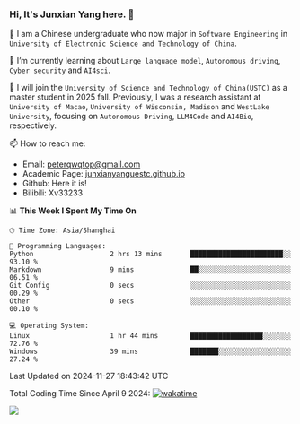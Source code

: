 ### Hi, It's Junxian Yang here. 👋

<!--
**Uestc-Young/Uestc-Young** is a ✨ _special_ ✨ repository because its `README.md` (this file) appears on your GitHub profile.

Here are some ideas to get you started:

- 🔭 I’m currently working on ...
- 🌱 I’m currently learning ...
- 👯 I’m looking to collaborate on ...
- 🤔 I’m looking for help with ...
- 💬 Ask me about ...
- 📫 How to reach me: ...
- 😄 Pronouns: ...
- ⚡ Fun fact: ...
-->
🎉 I am a Chinese undergraduate who now major in `Software Engineering` in `University of Electronic Science and Technology of China`.  
  
🌱 I’m currently learning about `Large language model`, `Autonomous driving`, `Cyber security` and `AI4sci`.  

🔭 I will join the `University of Science and Technology of China(USTC)` as a master student in 2025 fall. Previously, I was a research assistant at `University of Macao`, `University of Wisconsin, Madison` and `WestLake University`, focusing on `Autonomous Driving`, `LLM4Code` and `AI4Bio`, respectively.
  
📫 How to reach me: 
   - Email: peterqwqtop@gmail.com
   - Academic Page: [junxianyanguestc.github.io](https://junxianyanguestc.github.io/)
   - Github: Here it is!
   - Bilibili: Xv33233
     
<!--START_SECTION:waka-->
📊 **This Week I Spent My Time On** 

```text
🕑︎ Time Zone: Asia/Shanghai

💬 Programming Languages: 
Python                   2 hrs 13 mins       ███████████████████████░░   93.10 % 
Markdown                 9 mins              ██░░░░░░░░░░░░░░░░░░░░░░░   06.51 % 
Git Config               0 secs              ░░░░░░░░░░░░░░░░░░░░░░░░░   00.29 % 
Other                    0 secs              ░░░░░░░░░░░░░░░░░░░░░░░░░   00.10 % 

💻 Operating System: 
Linux                    1 hr 44 mins        ██████████████████░░░░░░░   72.76 % 
Windows                  39 mins             ███████░░░░░░░░░░░░░░░░░░   27.24 % 
```


 Last Updated on 2024-11-27 18:43:42 UTC
<!--END_SECTION:waka-->
Total Coding Time Since April 9 2024:
[![wakatime](https://wakatime.com/badge/user/018ec14b-e820-4cd0-9355-392b716a8277.svg)](https://wakatime.com/@018ec14b-e820-4cd0-9355-392b716a8277)

![](https://visitor-badge.glitch.me/badge?page_id=Uestc-Young.readme)
